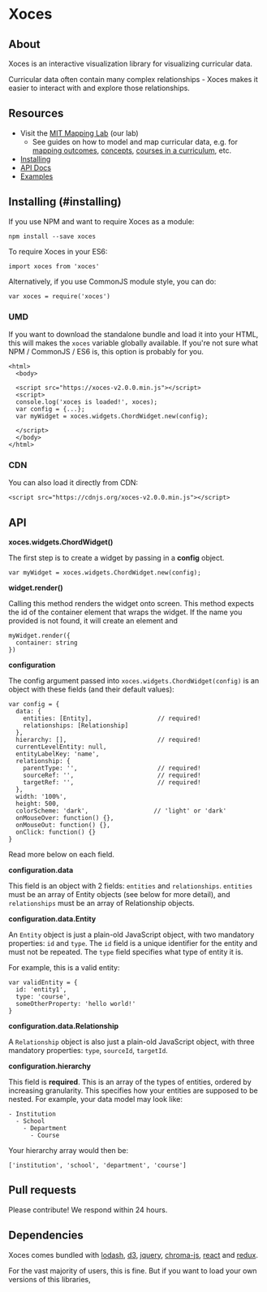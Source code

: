 

# Xoces

## About
Xoces is an interactive visualization library for visualizing curricular data.

Curricular data often contain many complex relationships - Xoces makes it easier to interact with and explore those relationships.

## Resources
- Visit the [MIT Mapping Lab](http://mapping.mit.edu) (our lab)
    - See guides on how to model and map curricular data, e.g. for [mapping outcomes](http://mapping.mit.edu/outcomes-mapping), [concepts](http://mapping.mit.edu/concepts-mapping), [courses in a curriculum](http://mapping.mit.edu/curriculum-mapping), etc.
- [Installing](#installing)
- [API Docs](#api)
- [Examples](#examples)

## Installing (#installing)
If you use NPM and want to require Xoces as a module:

```
npm install --save xoces
```

To require Xoces in your ES6:

```
import xoces from 'xoces'
```

Alternatively, if you use CommonJS module style, you can do:
```
var xoces = require('xoces')
```

### UMD

If you want to download the standalone bundle and load it into your HTML, this will makes the `xoces` variable globally available. If you're not sure what NPM / CommonJS / ES6 is, this option is probably for you.

```
<html>
  <body>

  <script src="https://xoces-v2.0.0.min.js"></script>
  <script>
  console.log('xoces is loaded!', xoces);
  var config = {...};
  var myWidget = xoces.widgets.ChordWidget.new(config);

  </script>
  </body>
</html>

```

### CDN

You can also load it directly from CDN:
```
<script src="https://cdnjs.org/xoces-v2.0.0.min.js"></script>
```

## API

**xoces.widgets.ChordWidget()**

The first step is to create a widget by passing in a **config** object.
```
var myWidget = xoces.widgets.ChordWidget.new(config);
```

**widget.render()**

Calling this method renders the widget onto screen. This method expects the id of the container element that wraps the widget. If the name you provided is not found, it will create an element and

```
myWidget.render({
  container: string
})
```

**configuration**

The config argument passed into `xoces.widgets.ChordWidget(config)` is an object with these fields (and their default values):

```
var config = {
  data: {
    entities: [Entity],                  // required!
    relationships: [Relationship]         
  },
  hierarchy: [],                         // required!
  currentLevelEntity: null,
  entityLabelKey: 'name',
  relationship: {
    parentType: '',                      // required!
    sourceRef: '',                       // required!
    targetRef: '',                       // required!
  },
  width: '100%',
  height: 500,
  colorScheme: 'dark',                  // 'light' or 'dark'
  onMouseOver: function() {},
  onMouseOut: function() {},
  onClick: function() {}
}
```

Read more below on each field.

**configuration.data**

This field is an object with 2 fields: `entities` and `relationships`. `entities` must be an array of Entity objects (see below for more detail), and `relationships` must be an array of Relationship objects.

**configuration.data.Entity**

An `Entity` object is just a plain-old JavaScript object, with two mandatory properties: `id` and `type`. The `id` field is a unique identifier for the entity and must not be repeated. The `type` field specifies what type of entity it is.

For example, this is a valid entity:

```
var validEntity = {
  id: 'entity1',
  type: 'course',
  someOtherProperty: 'hello world!'
}
```
**configuration.data.Relationship**

A `Relationship` object is also just a plain-old JavaScript object, with three mandatory properties: `type`, `sourceId`, `targetId`.


**configuration.hierarchy**

This field is **required**. This is an array of the types of entities, ordered by increasing granularity. This specifies how your entities are supposed to be nested. For example, your data model may look like:
```
- Institution
  - School
    - Department
      - Course
```
Your hierarchy array would then be:
```
['institution', 'school', 'department', 'course']
```

## Pull requests
Please contribute! We respond within 24 hours.    

## Dependencies
Xoces comes bundled with [lodash](lodash.com/docs/4.17.4#at), [d3](https://github.com/d3/d3), [jquery](https://github.com/jquery/jquery), [chroma-js](https://github.com/gka/chroma.js/), [react]() and [redux]().

For the vast majority of users, this is fine. But if you want to load your own versions of this libraries,
